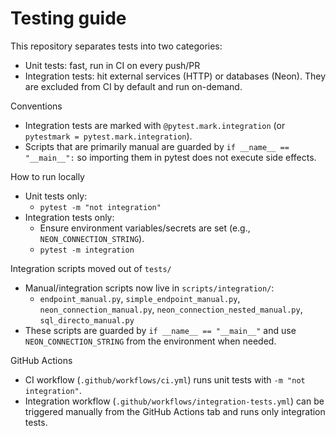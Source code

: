 # Testing guide

This repository separates tests into two categories:

- Unit tests: fast, run in CI on every push/PR
- Integration tests: hit external services (HTTP) or databases (Neon). They are excluded from CI by default and run on-demand.

Conventions
- Integration tests are marked with `@pytest.mark.integration` (or `pytestmark = pytest.mark.integration`).
- Scripts that are primarily manual are guarded by `if __name__ == "__main__":` so importing them in pytest does not execute side effects.

How to run locally
- Unit tests only:
  - `pytest -m "not integration"`
- Integration tests only:
  - Ensure environment variables/secrets are set (e.g., `NEON_CONNECTION_STRING`).
  - `pytest -m integration`

Integration scripts moved out of `tests/`
- Manual/integration scripts now live in `scripts/integration/`:
  - `endpoint_manual.py`, `simple_endpoint_manual.py`, `neon_connection_manual.py`, `neon_connection_nested_manual.py`, `sql_directo_manual.py`
- These scripts are guarded by `if __name__ == "__main__"` and use `NEON_CONNECTION_STRING` from the environment when needed.

GitHub Actions
- CI workflow (`.github/workflows/ci.yml`) runs unit tests with `-m "not integration"`.
- Integration workflow (`.github/workflows/integration-tests.yml`) can be triggered manually from the GitHub Actions tab and runs only integration tests.
